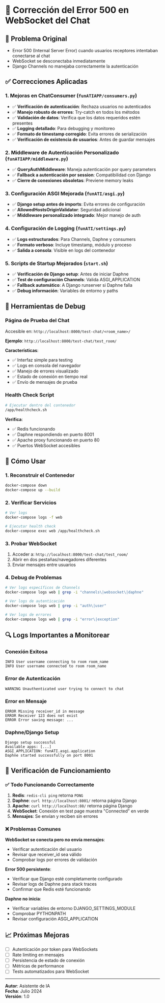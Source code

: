 # 🔧 Corrección del Error 500 en WebSocket del Chat

## 🐛 **Problema Original**
- Error 500 (Internal Server Error) cuando usuarios receptores intentaban conectarse al chat
- WebSocket se desconectaba inmediatamente
- Django Channels no manejaba correctamente la autenticación

## ✅ **Correcciones Aplicadas**

### 1. **Mejoras en ChatConsumer (`funATIAPP/consumers.py`)**
- ✅ **Verificación de autenticación**: Rechaza usuarios no autenticados
- ✅ **Manejo robusto de errores**: Try-catch en todos los métodos
- ✅ **Validación de datos**: Verifica que los datos requeridos estén presentes
- ✅ **Logging detallado**: Para debugging y monitoreo
- ✅ **Formato de timestamp corregido**: Evita errores de serialización
- ✅ **Verificación de existencia de usuarios**: Antes de guardar mensajes

### 2. **Middleware de Autenticación Personalizado (`funATIAPP/middleware.py`)**
- ✅ **QueryAuthMiddleware**: Maneja autenticación por query parameters
- ✅ **Fallback a autenticación por session**: Compatibilidad con Django
- ✅ **Cierre de conexiones obsoletas**: Previene memory leaks

### 3. **Configuración ASGI Mejorada (`funATI/asgi.py`)**
- ✅ **Django setup antes de imports**: Evita errores de configuración
- ✅ **AllowedHostsOriginValidator**: Seguridad adicional
- ✅ **Middleware personalizado integrado**: Mejor manejo de auth

### 4. **Configuración de Logging (`funATI/settings.py`)**
- ✅ **Logs estructurados**: Para Channels, Daphne y consumers
- ✅ **Formato verboso**: Incluye timestamp, módulo y proceso
- ✅ **Salida a consola**: Visible en logs del contenedor

### 5. **Scripts de Startup Mejorados (`start.sh`)**
- ✅ **Verificación de Django setup**: Antes de iniciar Daphne
- ✅ **Test de configuración Channels**: Valida ASGI_APPLICATION
- ✅ **Fallback automático**: A Django runserver si Daphne falla
- ✅ **Debug información**: Variables de entorno y paths

## 🧪 **Herramientas de Debug**

### **Página de Prueba del Chat**
Accesible en: `http://localhost:8000/test-chat/<room_name>/`

**Ejemplo**: `http://localhost:8000/test-chat/test_room/`

**Características**:
- ✅ Interfaz simple para testing
- ✅ Logs en consola del navegador
- ✅ Manejo de errores visualizado
- ✅ Estado de conexión en tiempo real
- ✅ Envío de mensajes de prueba

### **Health Check Script**
```bash
# Ejecutar dentro del contenedor
/app/healthcheck.sh
```

**Verifica**:
- ✅ Redis funcionando
- ✅ Daphne respondiendo en puerto 8001
- ✅ Apache proxy funcionando en puerto 80
- ✅ Puertos WebSocket accesibles

## 🚀 **Cómo Usar**

### **1. Reconstruir el Contenedor**
```bash
docker-compose down
docker-compose up --build
```

### **2. Verificar Servicios**
```bash
# Ver logs
docker-compose logs -f web

# Ejecutar health check
docker-compose exec web /app/healthcheck.sh
```

### **3. Probar WebSocket**
1. Acceder a: `http://localhost:8000/test-chat/test_room/`
2. Abrir en dos pestañas/navegadores diferentes
3. Enviar mensajes entre usuarios

### **4. Debug de Problemas**
```bash
# Ver logs específicos de Channels
docker-compose logs web | grep -i "channels\|websocket\|daphne"

# Ver logs de autenticación
docker-compose logs web | grep -i "auth\|user"

# Ver logs de errores
docker-compose logs web | grep -i "error\|exception"
```

## 🔍 **Logs Importantes a Monitorear**

### **Conexión Exitosa**
```
INFO User username connecting to room room_name
INFO User username connected to room room_name
```

### **Error de Autenticación**
```
WARNING Unauthenticated user trying to connect to chat
```

### **Error en Mensaje**
```
ERROR Missing receiver_id in message
ERROR Receiver 123 does not exist
ERROR Error saving message: ...
```

### **Daphne/Django Setup**
```
Django setup successful
Available apps: [...]
ASGI_APPLICATION: funATI.asgi.application
Daphne started successfully on port 8001
```

## 🎯 **Verificación de Funcionamiento**

### ✅ **Todo Funcionando Correctamente**
1. **Redis**: `redis-cli ping` retorna `PONG`
2. **Daphne**: `curl http://localhost:8001/` retorna página Django
3. **Apache**: `curl http://localhost:80/` retorna página Django
4. **WebSocket**: Conexión en test page muestra "Connected" en verde
5. **Mensajes**: Se envían y reciben sin errores

### ❌ **Problemas Comunes**

**WebSocket se conecta pero no envía mensajes**:
- Verificar autenticación del usuario
- Revisar que receiver_id sea válido
- Comprobar logs por errores de validación

**Error 500 persistente**:
- Verificar que Django esté completamente configurado
- Revisar logs de Daphne para stack traces
- Confirmar que Redis esté funcionando

**Daphne no inicia**:
- Verificar variables de entorno DJANGO_SETTINGS_MODULE
- Comprobar PYTHONPATH
- Revisar configuración ASGI_APPLICATION

## 📈 **Próximas Mejoras**

- [ ] Autenticación por token para WebSockets
- [ ] Rate limiting en mensajes
- [ ] Persistencia de estado de conexión
- [ ] Métricas de performance
- [ ] Tests automatizados para WebSocket

---

**Autor**: Asistente de IA  
**Fecha**: Julio 2024  
**Versión**: 1.0 